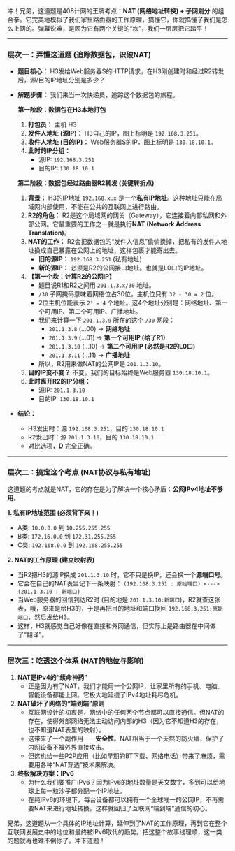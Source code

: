 冲！兄弟，这道题是408计网的王牌考点：**NAT (网络地址转换) + 子网划分** 的组合拳。它完美地模拟了我们家里路由器的工作原理，搞懂它，你就搞懂了我们是怎么上网的。弹幕说难，是因为它有两个关键的“坎”，我们一层层把它踏平！

------



### **层次一：弄懂这道题 (追踪数据包，识破NAT)**



- **题目核心：** H3发给Web服务器S的HTTP请求，在H3刚创建时和经过R2转发后，源/目的IP地址分别是多少？

- **解题步骤：** 我们来当一次快递员，追踪这个数据包的旅程。

  **第一阶段：数据包在H3本地打包**

  1. **打包员：** 主机 H3
  2. **发件人地址 (源IP)：** H3自己的IP，图上标明是 `192.168.3.251`。
  3. **收件人地址 (目的IP)：** Web服务器S的IP，图上标明是 `130.18.10.1`。
  4. **此时的IP分组：**
     - 源IP: `192.168.3.251`
     - 目的IP: `130.18.10.1`

  **第二阶段：数据包经过路由器R2转发 (关键转折点)**

  1. **背景：** H3的IP地址 `192.168.x.x` 是一个**私有IP地址**。这种地址只能在局域网内部使用，不能在公共的互联网上进行路由。
  2. **R2的角色：** R2是这个局域网的网关（Gateway），它连接着内部私网和外部公网。它最重要的工作之一就是执行**NAT (Network Address Translation)**。
  3. **NAT的工作：** R2会把数据包的“发件人信息”偷偷换掉，把私有的发件人地址换成自己暴露在公网上的地址，这样包裹才能寄出去。
     - **旧的源IP：** `192.168.3.251` (私有地址)
     - **新的源IP：** 必须是R2的公网接口地址。也就是L0口的IP地址。
  4. **【第一个坎：计算R2的公网IP】**
     - 题目说R1和R2之间用 `201.1.3.x/30` 地址。
     - `/30` 子网掩码意味着网络位占30位，主机位只有 `32 - 30 = 2` 位。
     - 2位主机位能表示 `2² = 4` 个地址。这4个地址分别是：网络地址、第一个可用IP、第二个可用IP、广播地址。
     - 我们来计算一下 `201.1.3.9` 所在的这个 `/30` 网段：
       - `201.1.3.8`  (...00) -> **网络地址**
       - `201.1.3.9`  (...01) -> **第一个可用IP (给了R1)**
       - `201.1.3.10` (...10) -> **第二个可用IP (必然是R2的L0口)**
       - `201.1.3.11` (...11) -> **广播地址**
     - 所以，R2用来做NAT的公网IP是 `201.1.3.10`。
  5. **目的IP变不变？** 不变。我们的目标始终是Web服务器 `130.18.10.1`。
  6. **此时离开R2的IP分组：**
     - 源IP: `201.1.3.10`
     - 目的IP: `130.18.10.1`

- **结论：**

  - H3发出时：源 `192.168.3.251`，目的 `130.18.10.1`
  - R2发出时：源 `201.1.3.10`，目的 `130.18.10.1`
  - 对比选项，**D** 完全正确。

------



### **层次二：搞定这个考点 (NAT协议与私有地址)**



这道题的考点就是NAT，它的存在是为了解决一个核心矛盾：**公网IPv4地址不够用**。

**1. 私有IP地址范围 (必须背下来！)**

- A类: `10.0.0.0` 到 `10.255.255.255`
- B类: `172.16.0.0` 到 `172.31.255.255`
- C类: `192.168.0.0` 到 `192.168.255.255`

**2. NAT的工作原理 (建立映射表)**

- 当R2把H3的源IP换成 `201.1.3.10` 时，它不只是换IP，还会换一个**源端口号**。
- 它会在自己的NAT表里记下一条映射： `(192.168.3.251 : 原始端口) <---> (201.1.3.10 : 新端口)`
- 当Web服务器的回信到达R2时 (目的地是 `201.1.3.10:新端口`)，R2就查这张表，哦，原来是给H3的，于是再把目的地址和端口换回 `192.168.3.251:原始端口`，然后发给H3。
- 这样，H3就感觉自己好像在直接和外网通信，但实际上是路由器在中间做了“翻译”。

------



### **层次三：吃透这个体系 (NAT的地位与影响)**



1. **NAT是IPv4的“续命神药”**
   - 正是因为有了NAT，我们才能用一个公网IP，让家里所有的手机、电脑、智能设备都能上网。它极大地延缓了IPv4地址耗尽危机。
2. **NAT破坏了网络的“端到端”原则**
   - 互联网设计的初衷是，网络中的任何两个节点都可以直接通信。但NAT的存在，使得外部网络无法主动访问内部的H3（因为它不知道H3的存在，也不知道NAT表里的映射）。
   - 这带来了一个副作用——**安全性**。NAT相当于一个天然的防火墙，保护了内网设备不被外界直接攻击。
   - 但这也给一些P2P应用（比如早期的BT下载、网络电话）带来了麻烦，需要用各种“NAT穿透”技术来解决。
3. **终极解决方案：IPv6**
   - 为什么我们要推广IPv6？因为IPv6的地址数量是天文数字，多到可以给地球上每一粒沙子都分配一个IP地址。
   - 在纯IPv6的环境下，每台设备都可以拥有一个全球唯一的公网IP，不再需要NAT来进行地址转换。这样就回归了互联网“端到端”通信的初心。

兄弟，这道题从一个具体的IP地址计算，延伸到了NAT的工作原理，再到它在整个互联网发展史中的地位和最终被IPv6取代的趋势。把这整个故事线理顺，这一类的题就再也难不倒你了。冲下道题！